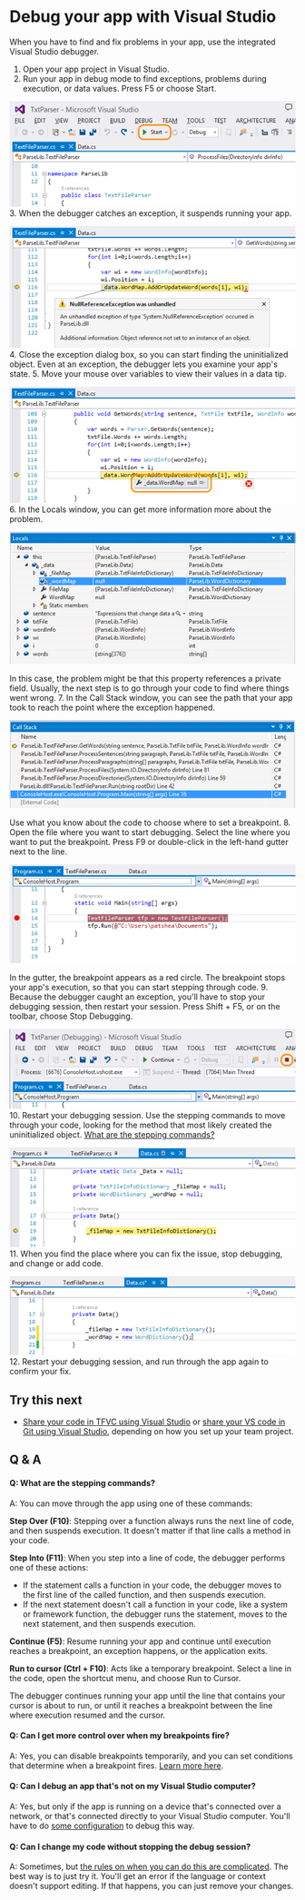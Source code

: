 <properties
	pageTitle="Debug your app with Visual Studio"
  description="Debug your app with Visual Studio"
  services="visual-studio-online"
  documentationCenter = ""
  authors="terryaustin"
  manager="terryaustin"
  editor="terryaustin" /> 

# Debug your app with Visual Studio


When you have to find and fix problems in your app, 
use the integrated Visual Studio debugger.


1. Open your app project in Visual Studio.
2. Run your app in debug mode to find exceptions, problems during execution, 
or data values. Press F5 or choose Start.



![Start debugging - choose Start or press F5](./media/debug-your-app-vs/DBG_VSCOM_Start.png)
3. When the debugger catches an exception, it suspends running your app.



![Stop at exception](./media/debug-your-app-vs/DBG_VSCOM_StopAtException.png)
4. Close the exception dialog box, so you can start finding the uninitialized 
object. Even at an exception, the debugger lets you examine your app's state.
5. Move your mouse over variables to view their values in a data tip.



![View variable values in a data tip](./media/debug-your-app-vs/DBG_VSCOM_DataTips.png)
6. In the Locals window, you can get more information more about the problem.



![View local values](./media/debug-your-app-vs/DBG_VSCOM_Locals.png)



In this case, the problem might be that this property 
references a private field. Usually, the next step is to go 
through your code to find where things went wrong.
7. In the Call Stack window, you can see the path that your app took 
to reach the point where the exception happened.



![View the call stack](./media/debug-your-app-vs/DBG_VSCOM_CallStack.png)



Use what you know about the code to choose where to set a breakpoint.
8. Open the file where you want to start debugging. Select 
the line where you want to put the breakpoint. Press F9 or double-click in the 
left-hand gutter next to the line.



![Set a breakpoint](./media/debug-your-app-vs/DBG_VSCOM_SetBreakpoint.png)



In the gutter, the breakpoint appears as a red circle. The breakpoint 
stops your app's execution, so that you can start stepping through code.
9. Because the debugger caught an exception, you'll have to stop your
debugging session, then restart your session. Press Shift + F5, 
or on the toolbar, choose Stop Debugging.



![Stop debugging](./media/debug-your-app-vs/DBG_VSCOM_StopDebugging.png)
10. Restart your debugging session. Use the stepping commands 
to move through your code, looking for the method that most
likely created the uninitialized object. 
[What are the stepping commands?](https://www.visualstudio.com/get-started/code/debug-your-app-vs#step_commands)



![Find the uninitialized variable](./media/debug-your-app-vs/DBG_VSCOM_FindProblem.png)
11. When you find the place where you can fix the issue, 
stop debugging, and change or add code.



![Fix the issue in code](./media/debug-your-app-vs/DBG_VSCOM_FixCode.png)
12. Restart your debugging session, and run through the app 
again to confirm your fix.

## Try this next

- [Share your code in TFVC using Visual Studio](https://www.visualstudio.com/get-started/code/share-your-code-in-tfvc-vs) or
[share your VS code in Git using Visual Studio](https://www.visualstudio.com/get-started/code/share-your-code-in-git-vs), 
depending on how you set up your team project.

## Q &amp; A

#### Q:    What are the stepping commands?


A:  You can move through the app using one of these commands:



**Step Over (F10)**: Stepping over a function always runs
the next line of code, and then suspends execution. It doesn't
matter if that line calls a method in your code.



**Step Into (F11)**: When you step into a line of code, 
the debugger performs one of these actions:


- If the statement calls a function in your code, 
the debugger moves to the first line of the called 
function, and then suspends execution.
- If the next statement doesn't call a function in your code,
like a system or framework function, the debugger runs the statement, 
moves to the next statement, and then suspends execution.


**Continue (F5)**: Resume running your app and continue 
until execution reaches a breakpoint, an exception happens, 
or the application exits.



**Run to cursor (Ctrl + F10)**: Acts like a temporary breakpoint. 
Select a line in the code, open the shortcut menu, and choose Run to Cursor.



The debugger continues running your app until the line that contains 
your cursor is about to run, or until it reaches a breakpoint between 
the line where execution resumed and the cursor.






#### Q:    Can I get more control over when my breakpoints fire?


A:  Yes, you can disable breakpoints temporarily, and you can set 
conditions that determine when a breakpoint fires. 
[Learn more here](https://msdn.microsoft.com/library/5557y8b4%28v=vs.120%29.aspx).






#### Q:    Can I debug an app that's not on my Visual Studio computer?


A:  Yes, but only if the app is running on a device that's connected over a network, 
or that's connected directly to your Visual Studio computer. You'll have to do 
[some configuration](https://msdn.microsoft.com/library/y7f5zaaa%28v=vs.120%29.aspx) 
to debug this way.






#### Q:    Can I change my code without stopping the debug session?


A:  Sometimes, but
[the rules on when you can do this are complicated](https://msdn.microsoft.com/library/bcew296c%28v=vs.120%29.aspx). 
The best way is to just try it. You'll get an error if the language or context 
doesn't support editing. If that happens, you can just remove your changes.
